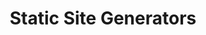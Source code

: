 ---
layout: post
title: Static Site Generators
modified: 2021-12-23
categories: Web
tags: [SSG, static site generator, html, css, github pages]
comments: true
logo: https://andrejgajdos.com/wp-content/uploads/2019/09/custom-select-dropdown-html-730x350.png
excerpt_separator: <!--more-->
---